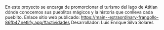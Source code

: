 En este proyecto se encarga de promorcionar el turismo del lago de Atitlan dónde conocemos sus pueblitos mágicos y la historia que conlleva cada pueblito.
Enlace sitio web publicado: https://main--extraordinary-frangollo-86fb47.netlify.app/#actividades
Desarrollador: Luis Enrique Silva Solares
